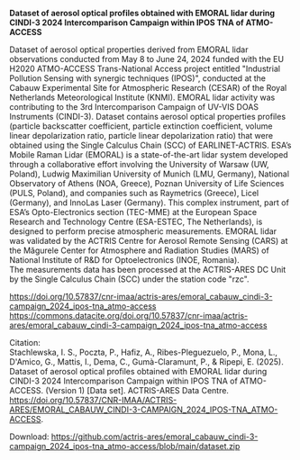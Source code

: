 **Dataset of aerosol optical profiles obtained with EMORAL lidar during CINDI-3 2024 Intercomparison Campaign within IPOS TNA of ATMO-ACCESS**  

Dataset of aerosol optical properties derived from EMORAL lidar observations conducted from May 8 to June 24, 2024 funded with the EU H2020 ATMO-ACCESS Trans-National Access project entitled "Industrial Pollution Sensing with synergic techniques (IPOS)", conducted at the Cabauw Experimental Site for Atmospheric Research (CESAR) of the Royal Netherlands Meteorological Institute (KNMI). 
EMORAL lidar activity was contributing to the 3rd Intercomparison Campaign of UV-VIS DOAS Instruments (CINDI-3). Dataset contains aerosol optical properties profiles (particle backscatter coefficient, particle extinction coefficient, volume linear depolarization ratio, particle linear depolarization ratio) that were obtained using the Single Calculus Chain (SCC) of EARLINET-ACTRIS. ESA’s Mobile Raman Lidar (EMORAL) is a state-of-the-art lidar system developed through a collaborative effort involving the University of Warsaw (UW, Poland), Ludwig Maximilian University of Munich (LMU, Germany), National Observatory of Athens (NOA, Greece), Poznan University of Life Sciences (PULS, Poland), and companies such as Raymetrics (Greece), Licel (Germany), and InnoLas Laser (Germany). This complex instrument, part of ESA’s Opto-Electronics section (TEC-MME) at the European Space Research and Technology Centre (ESA-ESTEC, The Netherlands), is designed to perform precise atmospheric measurements. EMORAL lidar was validated by the ACTRIS Centre for Aerosol Remote Sensing (CARS) at the Măgurele Center for Atmosphere and Radiation Studies (MARS) of National Institute of R&D for Optoelectronics (INOE, Romania).  
The measurements data has been processed at the ACTRIS-ARES DC Unit by the Single Calculus Chain (SCC) under the station code "rzc".  

https://doi.org/10.57837/cnr-imaa/actris-ares/emoral_cabauw_cindi-3-campaign_2024_ipos-tna_atmo-access  
https://commons.datacite.org/doi.org/10.57837/cnr-imaa/actris-ares/emoral_cabauw_cindi-3-campaign_2024_ipos-tna_atmo-access  

Citation:  
Stachlewska, I. S., Poczta, P., Hafiz, A., Ribes-Pleguezuelo, P., Mona, L., D'Amico, G., Mattis, I., Dema, C., Gumà-Claramunt, P., & Ripepi, E. (2025). Dataset of aerosol optical profiles obtained with EMORAL lidar during CINDI-3 2024 Intercomparison Campaign within IPOS TNA of ATMO-ACCESS. (Version 1) [Data set]. ACTRIS-ARES Data Centre.  
https://doi.org/10.57837/CNR-IMAA/ACTRIS-ARES/EMORAL_CABAUW_CINDI-3-CAMPAIGN_2024_IPOS-TNA_ATMO-ACCESS.  

Download: https://github.com/actris-ares/emoral_cabauw_cindi-3-campaign_2024_ipos-tna_atmo-access/blob/main/dataset.zip
